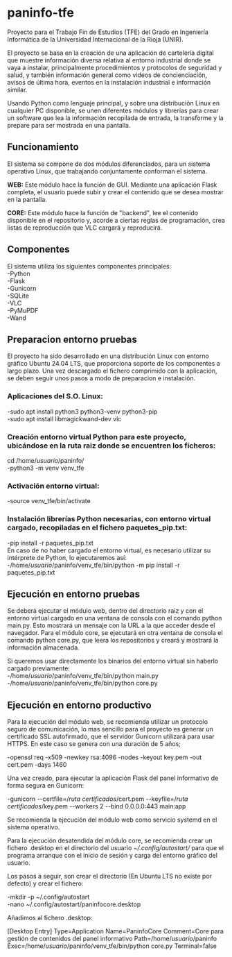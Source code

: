 # paninfo-tfe

Proyecto para el Trabajo Fin de Estudios (TFE)  del Grado en Ingeniería Informática de la Universidad Internacional de la Rioja (UNIR).

El proyecto se basa en la creación de una aplicación de cartelería digital que muestre información diversa relativa al entorno industrial donde se vaya a instalar, principalmente procedimientos y protocolos de seguridad y salud, y también información general como videos de concienciación, avisos de última hora, eventos en la instalación industrial e información similar.

Usando Python como lenguaje principal, y sobre una distribución Linux en cualquier PC disponible, se unen diferentes módulos y librerías para crear un software que lea la información recopilada de entrada, la transforme y la prepare para ser mostrada en una pantalla.



## Funcionamiento
El sistema se compone de dos módulos diferenciados, para un sistema operativo Linux, que trabajando conjuntamente conforman el sistema.

**WEB:** Este módulo hace la función de GUI. Mediante una aplicación Flask completa, el usuario puede subir y crear el contenido que se desea mostrar en la pantalla. 

**CORE:** Este módulo hace la función de "backend", lee el contenido disponible en el repositorio y, acorde a ciertas reglas de programación, crea listas de reproducción que VLC cargará y reproducirá.



## Componentes
El sistema utiliza los siguientes componentes principales:  
-Python  
-Flask  
-Gunicorn  
-SQLite  
-VLC  
-PyMuPDF  
-Wand  



## Preparacion entorno pruebas
El proyecto ha sido desarrollado en una distribución Linux con entorno gráfico Ubuntu 24.04 LTS, que proporciona soporte de los componentes a largo plazo.
Una vez descargado el fichero comprimido con la aplicación, se deben seguir unos pasos a modo de preparacion e instalación.

### Aplicaciones del S.O. Linux:
-sudo apt install python3 python3-venv python3-pip  
-sudo apt install libmagickwand-dev vlc  

### Creación entorno virtual Python para este proyecto, ubicándose en la ruta raiz donde se encuentren los ficheros:
cd /home/_usuario_/paninfo/  
-python3 -m venv venv_tfe

### Activación entorno virtual:
-source venv_tfe/bin/activate

### Instalación librerías Python necesarias, con entorno virtual cargado, recopiladas en el fichero paquetes_pip.txt:
-pip install -r paquetes_pip.txt  
En caso de no haber cargado el entorno virtual, es necesario utilizar su intérprete de Python, lo ejecutaremos así:  
-/home/_usuario_/paninfo/venv_tfe/bin/python -m pip install -r paquetes_pip.txt



## Ejecución en entorno pruebas
Se deberá ejecutar el módulo web, dentro del directorio raiz y con el entorno virtual cargado en una ventana de consola con
el comando python main.py. Esto mostrará un mensaje con la URL a la que acceder desde el navegador.
Para el módulo core, se ejecutará en otra ventana de consola el comando python core.py, que leera los repositorios 
y creará y mostrará la información almacenada.

Si queremos usar directamente los binarios del entorno virtual sin haberlo cargado previamente:  
-/home/_usuario_/paninfo/venv_tfe/bin/python main.py  
-/home/_usuario_/paninfo/venv_tfe/bin/python core.py  



## Ejecución en entorno productivo
Para la ejecución del módulo web, se recomienda utilizar un protocolo seguro de comunicación, lo mas sencillo para el proyecto es generar un certificado SSL autofirmado, que el servidor Gunicorn utilizará para usar HTTPS. En este caso se genera con una duración de 5 años;  

-openssl req -x509 -newkey rsa:4096 -nodes -keyout key.pem -out cert.pem -days 1460

Una vez creado, para ejecutar la aplicación Flask del panel informativo de forma segura en Gunicorn: 
 
-gunicorn --certfile=/_ruta certificados_/cert.pem  --keyfile=/_ruta certificados_/key.pem --workers 2 --bind 0.0.0.0:443 main:app 

Se recomienda la ejecución del módulo web como servicio systemd en el sistema operativo.

Para la ejecución desatendida del módulo core, se recomienda crear un fichero .desktop en el directorio del usuario _~/.config/autostart/_ para que el programa arranque con el inicio 
de sesión y carga del entorno gráfico del usuario.  

Los pasos a seguir, son crear el directorio (En Ubuntu LTS no existe por defecto) y crear el fichero:  

-mkdir -p ~/.config/autostart  
-nano ~/.config/autostart/paninfocore.desktop

Añadimos al fichero .desktop:  

[Desktop Entry]
Type=Application
Name=PaninfoCore
Comment=Core para gestión de contenidos del panel informativo
Path=/home/_usuario_/paninfo
Exec=/home/_usuario_/paninfo/venv_tfe/bin/python core.py
Terminal=false
